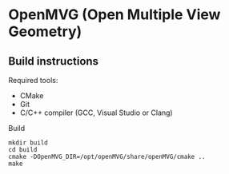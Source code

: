 

OpenMVG (Open Multiple View Geometry)
=====================================

Build instructions
------------------

Required tools:

- CMake
- Git
- C/C++ compiler (GCC, Visual Studio or Clang)

Build

```shell
mkdir build
cd build
cmake -DOpenMVG_DIR=/opt/openMVG/share/openMVG/cmake ..
make
```
